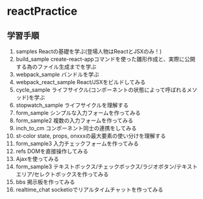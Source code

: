 # reactPractice

## 学習手順

1. samples Reactの基礎を学ぶ(登場人物はReactとJSXのみ！)
2. build_sample create-react-appコマンドを使った雛形作成と、実際に公開する為のファイル生成までを学ぶ
3. webpack_sample バンドルを学ぶ
4. webpack_react_sample React/JSXをビルドしてみる
5. cycle_sample ライフサイクル(コンポーネントの状態によって呼ばれるメソッド)を学ぶ
6. stopwatch_sample ライフサイクルを理解する
7. form_sample シンプルな入力フォームを作ってみる
8. form_sample2 複数の入力フォームを作ってみる
9. inch_to_cm コンポーネント同士の連携をしてみる
10. st-color state, props, onxxxの最大要素の使い分けを理解する
11. form_sample3 入力チェックフォームを作ってみる
12. refs DOMを直接操作してみる
13. Ajaxを使ってみる
14. form_sample3 テキストボックス/チェックボックス/ラジオボタン/テキストエリア/セレクトボックスを作ってみる
15. bbs 掲示板を作ってみる
16. realtime_chat socketioでリアルタイムチャットを作ってみる